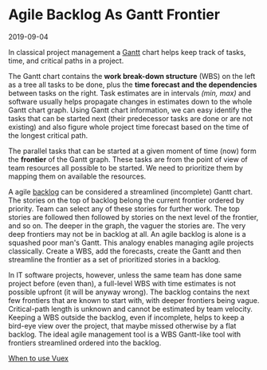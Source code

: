 # Agile Backlog As Gantt Frontier

2019-09-04

<!--- tags: agile management -->

In classical project management a [Gantt](https://en.wikipedia.org/wiki/Gantt_chart) chart helps keep track of tasks, time, and critical paths in a project.

The Gantt chart contains the **work break-down structure** (WBS) on the left as a tree all tasks to be done, plus the **time forecast and the dependencies** between tasks on the right. Task estimates are in intervals *(min, max)* and software usually helps propagate changes in estimates down to the whole Gantt chart graph. Using Gantt chart information, we can easy identify the tasks that can be started next (their predecessor tasks are done or are not existing) and also figure whole project time forecast based on the time of the longest critical path.

The parallel tasks that can be started at a given moment of time (now) form the **frontier** of the Gantt graph. These tasks are from the point of view of team resources all possible to be started. We need to prioritize them by mapping them on available the resources.

A agile [backlog](https://en.wikipedia.org/wiki/Backlog) can be considered a streamlined (incomplete) Gantt chart. The stories on the top of backlog belong the current frontier ordered by priority. Team can select any of these stories for further work. The top stories are followed then followed by stories on the next level of the frontier, and so on. The deeper in the graph, the vaguer the stories are. The very deep frontiers may not be in backlog at all. An agile backlog is alone is a squashed poor man's Gantt. This analogy enables managing agile projects classically. Create a WBS, add the forecasts, create the Gantt and then streamline the frontier as a set of prioritized stories in a backlog.

In IT software projects, however, unless the same team has done same project before (even than), a full-level WBS with time estimates is not possible upfront (it will be anyway wrong). The backlog contains the next few frontiers that are known to start with, with deeper frontiers being vague. Critical-path length is unknown and cannot be estimated by team velocity. Keeping a WBS outside the backlog, even if incomplete, helps to keep a bird-eye view over the project, that maybe missed otherwise by a flat backlog. The ideal agile management tool is a WBS Gantt-like tool with frontiers streamlined ordered into the backlog.

<ins class='nfooter'><a rel='next' id='fnext' href='#blog/2019/2019-08-30-When-to-use-Vuex.md'>When to use Vuex</a></ins>
